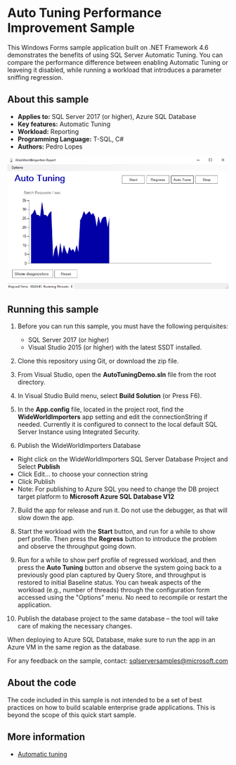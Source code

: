 ﻿# Auto Tuning Performance Improvement Sample

This Windows Forms sample application built on .NET Framework 4.6 demonstrates the benefits of using SQL Server Automatic Tuning. You can compare the performance difference between enabling Automatic Tuning or leaveing it disabled, while running a workload that introduces a parameter sniffing regression.

<a name=about-this-sample></a>

## About this sample

<!-- Delete the ones that don't apply -->
* **Applies to:** SQL Server 2017 (or higher), Azure SQL Database
* **Key features:** Automatic Tuning
* **Workload:** Reporting
* **Programming Language:** T-SQL, C#
* **Authors:** Pedro Lopes

![AAuto Tuning Demo](./media/auto-tuning.PNG "WideWorldImporters Report")

## Running this sample
1. Before you can run this sample, you must have the following perquisites:
	- SQL Server 2017 (or higher)
	- Visual Studio 2015 (or higher) with the latest SSDT installed.

2. Clone this repository using Git, or download the zip file.

3. From Visual Studio, open the **AutoTuningDemo.sln** file from the root directory.

4. In Visual Studio Build menu, select **Build Solution** (or Press F6).

5. In the **App.config** file, located in the project root, find the **WideWorldImporters** app setting and edit the connectionString if needed. Currently it is configured to connect to the local default SQL Server Instance using Integrated Security.

6. Publish the WideWorldImporters Database
  - Right click on the WideWorldImporters SQL Server Database Project and Select **Publish**
  - Click Edit... to choose your connection string
  - Click Publish
  - Note: For publishing to Azure SQL you need to change the DB project target platform to **Microsoft Azure SQL Database V12**

7. Build the app for release and run it. Do not use the debugger, as that will slow down the app.

8. Start the workload with the **Start** button, and run for a while to show perf profile. Then press the **Regress** button to introduce the problem and observe the throughput going down. 

9. Run for a while to show perf profile of regressed workload, and then press the **Auto Tuning** button and observe the system going back to a previously good plan captured by Query Store, and throughput is restored to initial Baseline status. You can tweak aspects of the workload (e.g., number of threads) through the configuration form accessed using the "Options" menu. No need to recompile or restart the application.

10. Publish the database project to the same database – the tool will take care of making the necessary changes.

When deploying to Azure SQL Database, make sure to run the app in an Azure VM in the same region as the database.

For any feedback on the sample, contact: sqlserversamples@microsoft.com

## About the code
The code included in this sample is not intended to be a set of best practices on how to build scalable enterprise grade applications. This is beyond the scope of this quick start sample.

## More information
- [Automatic tuning](https://docs.microsoft.com/sql/relational-databases/automatic-tuning/automatic-tuning)
